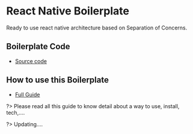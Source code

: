 # React Native Boilerplate

Ready to use react native architecture based on Separation of Concerns.

## Boilerplate Code

- [Source code](https://github.com/thecodingmachine/react-native-boilerplate/tree/master/template)

## How to use this Boilerplate

- [Full Guide](https://thecodingmachine.github.io/react-native-boilerplate/docs/Introduction)

?> Please read all this guide to know detail about a way to use, install, tech,....

?> Updating....